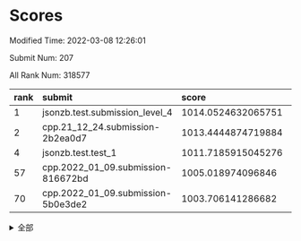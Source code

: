 # Scores

Modified Time: 2022-03-08 12:26:01

Submit Num: 207

All Rank Num: 318577

| rank |               submit               |       score        |       sigma        | pk_num |
| :--- | :--------------------------------- | :----------------- | :----------------- | :----- |
| 1    | jsonzb.test.submission_level_4     | 1014.0524632065751 | 0.8166258980333801 | 6151   |
| 2    | cpp.21_12_24.submission-2b2ea0d7   | 1013.4444874719884 | 0.7983851129329224 | 6153   |
| 4    | jsonzb.test.test_1                 | 1011.7185915045276 | 0.7952344028620512 | 6153   |
| 57   | cpp.2022_01_09.submission-816672bd | 1005.018974096846  | 0.7138368630489716 | 6155   |
| 70   | cpp.2022_01_09.submission-5b0e3de2 | 1003.706141286682  | 0.713095137009775  | 6158   |


<details>
<summary>全部</summary>

| rank |                 submit                 |       score        |       sigma        | pk_num |
| :--- | :------------------------------------- | :----------------- | :----------------- | :----- |
| 1    | jsonzb.test.submission_level_4         | 1014.0524632065751 | 0.8166258980333801 | 6151   |
| 2    | cpp.21_12_24.submission-2b2ea0d7       | 1013.4444874719884 | 0.7983851129329224 | 6153   |
| 3    | gobigger.level_3.submission_level_3_19 | 1011.7878954094143 | 0.7759766503376583 | 6160   |
| 4    | jsonzb.test.test_1                     | 1011.7185915045276 | 0.7952344028620512 | 6153   |
| 5    | gobigger.level_3.submission_level_3_39 | 1011.5905250188213 | 0.7733925716588111 | 6158   |
| 6    | gobigger.level_3.submission_level_3_7  | 1011.4594737545731 | 0.7708066650269687 | 6159   |
| 7    | gobigger.level_3.submission_level_3_38 | 1011.4475495609987 | 0.7798303319867437 | 6152   |
| 8    | gobigger.level_3.submission_level_3_18 | 1011.1352547578755 | 0.7605200246914563 | 6158   |
| 9    | gobigger.level_3.submission_level_3_11 | 1011.0969750836954 | 0.7577098509899969 | 6153   |
| 10   | gobigger.level_3.submission_level_3_5  | 1011.080069819596  | 0.7671666128412177 | 6152   |
| 11   | gobigger.level_3.submission_level_3_43 | 1011.0455459204939 | 0.7531176921222508 | 6160   |
| 12   | gobigger.level_3.submission_level_3_6  | 1011.0188444558188 | 0.7615604518326162 | 6163   |
| 13   | gobigger.level_3.submission_level_3_8  | 1011.0008975380698 | 0.75836990428861   | 6156   |
| 14   | gobigger.level_3.submission_level_3_47 | 1010.9953582572107 | 0.7781489250398996 | 6159   |
| 15   | gobigger.level_3.submission_level_3_17 | 1010.8199349934872 | 0.7726444205270792 | 6162   |
| 16   | gobigger.level_3.submission_level_3_2  | 1010.8104131968545 | 0.7397447352363136 | 6155   |
| 17   | gobigger.level_3.submission_level_3_27 | 1010.5988933644408 | 0.7513295787141039 | 6155   |
| 18   | gobigger.level_3.submission_level_3_10 | 1010.5606052779061 | 0.767960049957012  | 6158   |
| 19   | gobigger.level_3.submission_level_3_21 | 1010.4286396226744 | 0.7550599444175838 | 6155   |
| 20   | gobigger.level_3.submission_level_3_14 | 1010.3148183693023 | 0.7715246258838874 | 6155   |
| 21   | gobigger.level_3.submission_level_3_35 | 1010.2812286910791 | 0.779716652824963  | 6157   |
| 22   | gobigger.level_3.submission_level_3_48 | 1010.1275055814228 | 0.7711460170748281 | 6160   |
| 23   | gobigger.level_3.submission_level_3_3  | 1010.0388305533846 | 0.772428390506977  | 6152   |
| 24   | gobigger.level_3.submission_level_3_13 | 1010.0199926535306 | 0.7697457326893032 | 6163   |
| 25   | gobigger.level_3.submission_level_3_44 | 1009.9010085663679 | 0.7780198493430347 | 6155   |
| 26   | gobigger.level_3.submission_level_3_25 | 1009.8886279287416 | 0.7543552566293693 | 6158   |
| 27   | gobigger.level_3.submission_level_3_45 | 1009.8767651274217 | 0.7377008664636301 | 6158   |
| 28   | gobigger.level_3.submission_level_3_15 | 1009.8261033853408 | 0.7522736976213019 | 6159   |
| 29   | gobigger.level_3.submission_level_3_33 | 1009.7543614235351 | 0.7620979806784572 | 6154   |
| 30   | gobigger.level_3.submission_level_3_31 | 1009.7530298694408 | 0.7588775065555462 | 6158   |
| 31   | gobigger.level_3.submission_level_3_20 | 1009.7428442819904 | 0.7713690150544639 | 6156   |
| 32   | gobigger.level_3.submission_level_3_37 | 1009.6801971917911 | 0.744219708024072  | 6155   |
| 33   | gobigger.level_3.submission_level_3_32 | 1009.6642560581234 | 0.7635965017696543 | 6156   |
| 34   | gobigger.level_3.submission_level_3_29 | 1009.6373794712655 | 0.7285757167846699 | 6154   |
| 35   | gobigger.level_3.submission_level_3_24 | 1009.6244356188049 | 0.7525777880902798 | 6157   |
| 36   | gobigger.level_3.submission_level_3_23 | 1009.5923237410548 | 0.7399025106765004 | 6155   |
| 37   | gobigger.level_3.submission_level_3_41 | 1009.5739106774828 | 0.7484574639103703 | 6161   |
| 38   | gobigger.level_3.submission_level_3_49 | 1009.2611566166173 | 0.7588448661026903 | 6154   |
| 39   | gobigger.level_3.submission_level_3_22 | 1009.1722032695026 | 0.762444295682263  | 6156   |
| 40   | gobigger.level_3.submission_level_3_28 | 1009.1666650280066 | 0.751063773480906  | 6157   |
| 41   | gobigger.level_3.submission_level_3_40 | 1009.1442036967279 | 0.7493455537131546 | 6153   |
| 42   | gobigger.level_3.submission_level_3_26 | 1009.0828493065254 | 0.7532085132905361 | 6154   |
| 43   | gobigger.level_3.submission_level_3_0  | 1009.0781868159787 | 0.755866504875234  | 6160   |
| 44   | gobigger.level_3.submission_level_3_46 | 1008.8804940920803 | 0.7467704190836246 | 6158   |
| 45   | gobigger.level_3.submission_level_3_30 | 1008.8020922307703 | 0.7422673820873477 | 6153   |
| 46   | gobigger.level_3.submission_level_3_34 | 1008.7260833294114 | 0.7351972152864724 | 6153   |
| 47   | gobigger.level_3.submission_level_3_36 | 1008.7193130579383 | 0.7492866741030466 | 6158   |
| 48   | gobigger.level_3.submission_level_3_9  | 1008.5381155808185 | 0.7587937782228293 | 6158   |
| 49   | gobigger.level_3.submission_level_3_4  | 1008.4180253811304 | 0.7619232208223568 | 6158   |
| 50   | gobigger.level_3.submission_level_3_1  | 1008.3238105856948 | 0.7467590949659735 | 6155   |
| 51   | gobigger.level_3.submission_level_3_42 | 1008.2433234523983 | 0.7335664707153088 | 6154   |
| 52   | gobigger.level_3.submission_level_3_12 | 1007.8221920389452 | 0.7339562386718627 | 6154   |
| 53   | gobigger.level_3.submission_level_3_16 | 1007.7800594688309 | 0.7514195200420077 | 6159   |
| 54   | gobigger.level_1.submission_level_1_6  | 1005.445065606625  | 0.7335041735172874 | 6156   |
| 55   | gobigger.level_1.submission_level_1_46 | 1005.2381884501344 | 0.7271520353408274 | 6157   |
| 56   | gobigger.level_1.submission_level_1_22 | 1005.2257522794124 | 0.7150353260174993 | 6150   |
| 57   | cpp.2022_01_09.submission-816672bd     | 1005.018974096846  | 0.7138368630489716 | 6155   |
| 58   | gobigger.level_1.submission_level_1_38 | 1004.3303813307934 | 0.7238803401153653 | 6155   |
| 59   | gobigger.level_1.submission_level_1_21 | 1004.3295044483739 | 0.7162716543647846 | 6156   |
| 60   | gobigger.level_1.submission_level_1_33 | 1004.2637286045663 | 0.713827251604078  | 6154   |
| 61   | gobigger.level_1.submission_level_1_37 | 1004.2385915228991 | 0.7337549683589335 | 6153   |
| 62   | gobigger.level_1.submission_level_1_29 | 1004.2078346691466 | 0.7050379783708316 | 6157   |
| 63   | gobigger.level_1.submission_level_1_26 | 1004.0742876801348 | 0.7255347639426463 | 6158   |
| 64   | gobigger.level_1.submission_level_1_49 | 1004.0543618225606 | 0.7216287562850868 | 6158   |
| 65   | gobigger.level_1.submission_level_1_1  | 1004.0509951533686 | 0.7214746058522769 | 6153   |
| 66   | gobigger.level_1.submission_level_1_5  | 1004.0448353485211 | 0.7114589538210863 | 6155   |
| 67   | gobigger.level_1.submission_level_1_32 | 1004.0011883402723 | 0.7144556875168248 | 6158   |
| 68   | gobigger.level_1.submission_level_1_4  | 1003.8125149842166 | 0.7052139677632601 | 6161   |
| 69   | gobigger.level_1.submission_level_1_24 | 1003.8093843165741 | 0.7248609937059544 | 6158   |
| 70   | cpp.2022_01_09.submission-5b0e3de2     | 1003.706141286682  | 0.713095137009775  | 6158   |
| 71   | gobigger.level_1.submission_level_1_17 | 1003.6839510018636 | 0.7401899002104813 | 6156   |
| 72   | gobigger.level_1.submission_level_1_12 | 1003.6667796680391 | 0.72238860810499   | 6151   |
| 73   | gobigger.level_1.submission_level_1_13 | 1003.6341743383031 | 0.7078868731230475 | 6156   |
| 74   | gobigger.level_1.submission_level_1_48 | 1003.5377066023035 | 0.72497338782158   | 6158   |
| 75   | gobigger.level_1.submission_level_1_19 | 1003.4954762091254 | 0.7049917879211501 | 6155   |
| 76   | gobigger.level_1.submission_level_1_34 | 1003.4676319535921 | 0.714997873027551  | 6156   |
| 77   | gobigger.level_1.submission_level_1_44 | 1003.4373336238165 | 0.7221473746440732 | 6155   |
| 78   | gobigger.level_1.submission_level_1_39 | 1003.3432604998015 | 0.7302756998975872 | 6159   |
| 79   | gobigger.level_1.submission_level_1_8  | 1003.3383428135285 | 0.7199211052720107 | 6150   |
| 80   | gobigger.level_1.submission_level_1_47 | 1003.3262073551939 | 0.7106433599361871 | 6153   |
| 81   | gobigger.level_1.submission_level_1_28 | 1003.2841687519594 | 0.7184145958842296 | 6156   |
| 82   | gobigger.level_1.submission_level_1_16 | 1003.2531540303551 | 0.7110452994060024 | 6154   |
| 83   | gobigger.level_1.submission_level_1_14 | 1003.2355203993994 | 0.701926962392722  | 6153   |
| 84   | gobigger.level_1.submission_level_1_40 | 1003.2291455192991 | 0.7078879692167441 | 6160   |
| 85   | gobigger.level_1.submission_level_1_2  | 1003.1834852799558 | 0.7188574835196296 | 6155   |
| 86   | gobigger.level_1.submission_level_1_23 | 1003.182594152127  | 0.7162294186297811 | 6155   |
| 87   | gobigger.level_1.submission_level_1_25 | 1003.1478734141415 | 0.7187179811651314 | 6149   |
| 88   | gobigger.level_1.submission_level_1_7  | 1003.1065262073943 | 0.7216953851575232 | 6162   |
| 89   | gobigger.level_1.submission_level_1_35 | 1002.9288880830376 | 0.709532384172431  | 6159   |
| 90   | gobigger.level_1.submission_level_1_3  | 1002.86955763047   | 0.7051424938190174 | 6159   |
| 91   | gobigger.level_1.submission_level_1_11 | 1002.805412709033  | 0.7130475784397715 | 6161   |
| 92   | gobigger.level_1.submission_level_1_27 | 1002.7512979078836 | 0.7057967892817607 | 6160   |
| 93   | gobigger.level_1.submission_level_1_42 | 1002.6981822896068 | 0.7214783470218847 | 6152   |
| 94   | gobigger.level_1.submission_level_1_15 | 1002.6438526260514 | 0.7064692514190478 | 6159   |
| 95   | gobigger.level_1.submission_level_1_0  | 1002.6174717740923 | 0.7070109468295221 | 6158   |
| 96   | gobigger.level_1.submission_level_1_30 | 1002.5894054918645 | 0.7230489986279917 | 6155   |
| 97   | gobigger.level_1.submission_level_1_45 | 1002.5134199154439 | 0.7302814795376132 | 6162   |
| 98   | gobigger.level_1.submission_level_1_9  | 1002.505876293541  | 0.7206399339403856 | 6158   |
| 99   | gobigger.level_1.submission_level_1_43 | 1002.4117863736283 | 0.7179161839362461 | 6157   |
| 100  | gobigger.level_1.submission_level_1_18 | 1002.3175126981537 | 0.7209868417114368 | 6158   |
| 101  | gobigger.level_1.submission_level_1_31 | 1002.3072897548649 | 0.7127597410795112 | 6157   |
| 102  | gobigger.level_1.submission_level_1_10 | 1002.15655847761   | 0.7216611601774544 | 6161   |
| 103  | gobigger.level_1.submission_level_1_36 | 1001.5851745674004 | 0.706029666936848  | 6159   |
| 104  | gobigger.level_1.submission_level_1_20 | 1001.5129019530159 | 0.7206713815713003 | 6156   |
| 105  | gobigger.level_1.submission_level_1_41 | 1001.3390941484013 | 0.7145732201521517 | 6158   |
| 106  | gobigger.random.submission_random_23   | 997.9536999449484  | 0.7050952630645805 | 6154   |
| 107  | gobigger.random.submission_random_0    | 997.5853443108832  | 0.7128927765589973 | 6156   |
| 108  | gobigger.random.submission_random_36   | 997.2839620704384  | 0.7141480137158228 | 6158   |
| 109  | gobigger.random.submission_random_5    | 997.24929261421    | 0.709872636280412  | 6156   |
| 110  | gobigger.random.submission_random_17   | 997.0535995271013  | 0.7064731782727173 | 6156   |
| 111  | gobigger.random.submission_random_42   | 996.8437570597574  | 0.7098393852327879 | 6151   |
| 112  | gobigger.random.submission_random_41   | 996.6972307586959  | 0.7169777117680735 | 6154   |
| 113  | gobigger.random.submission_random_28   | 996.6742967439106  | 0.7021353017442671 | 6157   |
| 114  | gobigger.random.submission_random_34   | 996.6155242558586  | 0.7044858214818882 | 6161   |
| 115  | gobigger.random.submission_random_20   | 996.5555962408711  | 0.712655409291026  | 6160   |
| 116  | gobigger.random.submission_random_4    | 996.5281178341563  | 0.7090757736171623 | 6158   |
| 117  | gobigger.random.submission_random_22   | 996.5267109128697  | 0.7002137613039924 | 6153   |
| 118  | gobigger.random.submission_random_13   | 996.4007347144152  | 0.7139254847493313 | 6155   |
| 119  | gobigger.random.submission_random_21   | 996.3956361268141  | 0.7127358462386053 | 6160   |
| 120  | gobigger.random.submission_random_26   | 996.3670864898625  | 0.7135454031556812 | 6157   |
| 121  | gobigger.random.submission_random_18   | 996.3093971047076  | 0.7226468429656717 | 6156   |
| 122  | gobigger.random.submission_random_1    | 996.3065088968342  | 0.6963746912498816 | 6160   |
| 123  | gobigger.random.submission_random_24   | 996.2878332700983  | 0.7099892993920546 | 6153   |
| 124  | gobigger.random.submission_random_15   | 996.2717711356291  | 0.7060072412370865 | 6156   |
| 125  | gobigger.random.submission_random_32   | 996.2545447717663  | 0.7209757547176963 | 6156   |
| 126  | gobigger.random.submission_random_38   | 996.2312234845842  | 0.7192687234339497 | 6153   |
| 127  | gobigger.random.submission_random_2    | 996.2144019142261  | 0.7115395727352695 | 6158   |
| 128  | gobigger.random.submission_random_25   | 996.212709818216   | 0.7054704142964957 | 6159   |
| 129  | gobigger.random.submission_random_30   | 996.2090284138357  | 0.7085310868418853 | 6154   |
| 130  | gobigger.random.submission_random_46   | 996.173230491546   | 0.709597534699548  | 6157   |
| 131  | gobigger.random.submission_random_37   | 995.9997462749701  | 0.7112967626951755 | 6153   |
| 132  | gobigger.random.submission_random_27   | 995.9818031455478  | 0.7250835381964257 | 6158   |
| 133  | gobigger.random.submission_random_10   | 995.9473577030575  | 0.7041115949343069 | 6158   |
| 134  | gobigger.random.submission_random_16   | 995.898486546354   | 0.7232806437481799 | 6157   |
| 135  | gobigger.random.submission_random_6    | 995.8719698168617  | 0.7073488003278772 | 6153   |
| 136  | gobigger.random.submission_random_40   | 995.8653055109077  | 0.7083748483482408 | 6154   |
| 137  | gobigger.random.submission_random_19   | 995.8444355354388  | 0.7258950656523857 | 6155   |
| 138  | gobigger.random.submission_random_48   | 995.8244011104052  | 0.7206455201351241 | 6152   |
| 139  | gobigger.random.submission_random_12   | 995.8125726776442  | 0.7180177646780933 | 6154   |
| 140  | gobigger.random.submission_random_3    | 995.8011665134165  | 0.7034787323626643 | 6156   |
| 141  | gobigger.random.submission_random_11   | 995.4492008856027  | 0.708198598348522  | 6159   |
| 142  | gobigger.random.submission_random_47   | 995.3524955664786  | 0.7065470242876574 | 6155   |
| 143  | gobigger.random.submission_random_8    | 995.3516162473027  | 0.7167590964261868 | 6156   |
| 144  | gobigger.random.submission_random_7    | 995.337061012249   | 0.7198333883726369 | 6155   |
| 145  | gobigger.random.submission_random_29   | 995.2186572252004  | 0.7211196586968187 | 6155   |
| 146  | gobigger.random.submission_random_43   | 995.217173064398   | 0.7181267523347674 | 6156   |
| 147  | gobigger.random.submission_random_39   | 995.1577857866009  | 0.7126780895097421 | 6158   |
| 148  | gobigger.random.submission_random_44   | 995.0970329742211  | 0.7107220769920403 | 6157   |
| 149  | gobigger.random.submission_random_14   | 994.9129395153286  | 0.7021961821386148 | 6157   |
| 150  | gobigger.random.submission_random_31   | 994.7904803982019  | 0.7111995938065312 | 6159   |
| 151  | gobigger.random.submission_random_33   | 994.7758428976585  | 0.7002127313904692 | 6159   |
| 152  | gobigger.random.submission_random_45   | 994.6956846740629  | 0.7041300117450404 | 6155   |
| 153  | gobigger.random.submission_random_49   | 994.5604195590417  | 0.7039781428572434 | 6156   |
| 154  | gobigger.random.submission_random_35   | 994.360171985485   | 0.7293481996941482 | 6157   |
| 155  | gobigger.level_2.submission_level_2_42 | 994.29902688567    | 0.7369087180616807 | 6159   |
| 156  | gobigger.level_2.submission_level_2_25 | 993.8459075365835  | 0.734772480416594  | 6158   |
| 157  | gobigger.level_2.submission_level_2_10 | 993.6773334513113  | 0.7380257768854318 | 6152   |
| 158  | gobigger.random.submission_random_9    | 993.6690763593947  | 0.7398320295882711 | 6157   |
| 159  | gobigger.level_2.submission_level_2_9  | 993.6036184160312  | 0.7532377844215065 | 6160   |
| 160  | gobigger.level_2.submission_level_2_15 | 993.498937106583   | 0.7199710590321371 | 6153   |
| 161  | gobigger.level_2.submission_level_2_38 | 993.4505682375669  | 0.7345246288740731 | 6156   |
| 162  | gobigger.level_2.submission_level_2_14 | 993.3338538964223  | 0.7401245577068757 | 6149   |
| 163  | gobigger.level_2.submission_level_2_21 | 993.3333064848209  | 0.7446908934294159 | 6156   |
| 164  | gobigger.level_2.submission_level_2_30 | 993.1810422118621  | 0.739729906500905  | 6157   |
| 165  | gobigger.level_2.submission_level_2_37 | 992.9226712502502  | 0.7466831500760889 | 6153   |
| 166  | gobigger.level_2.submission_level_2_44 | 992.9196798945461  | 0.7420304446749552 | 6160   |
| 167  | gobigger.level_2.submission_level_2_7  | 992.9026279692164  | 0.7378940645417265 | 6156   |
| 168  | gobigger.level_2.submission_level_2_33 | 992.8863745480369  | 0.7563576540653114 | 6158   |
| 169  | gobigger.level_2.submission_level_2_48 | 992.8170908309581  | 0.7404229747517724 | 6161   |
| 170  | gobigger.level_2.submission_level_2_20 | 992.8007690490513  | 0.7456721210968841 | 6157   |
| 171  | gobigger.level_2.submission_level_2_27 | 992.6916119451569  | 0.7469075826979334 | 6161   |
| 172  | gobigger.level_2.submission_level_2_2  | 992.5758194443022  | 0.7459458281337642 | 6153   |
| 173  | gobigger.level_2.submission_level_2_43 | 992.5562999181055  | 0.7354431306138899 | 6157   |
| 174  | gobigger.level_2.submission_level_2_18 | 992.5392938976751  | 0.7482288933507935 | 6156   |
| 175  | gobigger.level_2.submission_level_2_31 | 992.4281167239909  | 0.7460911187140575 | 6155   |
| 176  | gobigger.level_2.submission_level_2_32 | 992.4201912292068  | 0.7518849505469407 | 6153   |
| 177  | gobigger.level_2.submission_level_2_40 | 992.3954924940081  | 0.7423032989058961 | 6153   |
| 178  | gobigger.level_2.submission_level_2_1  | 992.3796429876137  | 0.7492787854538836 | 6155   |
| 179  | gobigger.level_2.submission_level_2_4  | 992.1681992136407  | 0.7205580746258478 | 6148   |
| 180  | gobigger.level_2.submission_level_2_13 | 992.1312232856889  | 0.7360712751165182 | 6154   |
| 181  | gobigger.level_2.submission_level_2_26 | 992.119010978146   | 0.7371139377642779 | 6158   |
| 182  | gobigger.level_2.submission_level_2_35 | 992.1131702699918  | 0.7510556402250516 | 6155   |
| 183  | gobigger.level_2.submission_level_2_5  | 992.073077629521   | 0.754002237590519  | 6153   |
| 184  | gobigger.level_2.submission_level_2_49 | 991.9922964176941  | 0.7447852155602297 | 6155   |
| 185  | gobigger.level_2.submission_level_2_3  | 991.8869575198441  | 0.7477551217756082 | 6156   |
| 186  | gobigger.level_2.submission_level_2_12 | 991.8638404782203  | 0.737873184550528  | 6158   |
| 187  | gobigger.level_2.submission_level_2_11 | 991.8507839009707  | 0.7283600083249309 | 6153   |
| 188  | gobigger.level_2.submission_level_2_28 | 991.8421701739298  | 0.7577329457014349 | 6152   |
| 189  | gobigger.level_2.submission_level_2_17 | 991.7314155577179  | 0.7684191196447797 | 6157   |
| 190  | gobigger.level_2.submission_level_2_47 | 991.6792702834608  | 0.7551567602520172 | 6154   |
| 191  | gobigger.level_2.submission_level_2_23 | 991.6051418454073  | 0.749561769992215  | 6158   |
| 192  | gobigger.level_2.submission_level_2_22 | 991.5928854365718  | 0.7628809847497052 | 6154   |
| 193  | gobigger.level_2.submission_level_2_19 | 991.4922009014293  | 0.7315449871449186 | 6153   |
| 194  | gobigger.level_2.submission_level_2_46 | 991.417895833214   | 0.768306091378218  | 6154   |
| 195  | gobigger.level_2.submission_level_2_41 | 991.3503251345946  | 0.748510547346137  | 6157   |
| 196  | gobigger.level_2.submission_level_2_24 | 991.3325273471107  | 0.7487596044252719 | 6152   |
| 197  | gobigger.level_2.submission_level_2_0  | 991.2552854165212  | 0.7511529544470451 | 6156   |
| 198  | gobigger.level_2.submission_level_2_36 | 991.249852318034   | 0.7414170071793256 | 6152   |
| 199  | gobigger.level_2.submission_level_2_8  | 991.0968802652025  | 0.756818782823367  | 6161   |
| 200  | gobigger.level_2.submission_level_2_45 | 991.0347732704686  | 0.7736003780973698 | 6156   |
| 201  | gobigger.level_2.submission_level_2_34 | 991.022905470556   | 0.7690463517145952 | 6159   |
| 202  | gobigger.level_2.submission_level_2_29 | 990.9477158620151  | 0.7692088852041012 | 6155   |
| 203  | gobigger.level_2.submission_level_2_16 | 990.7881850728303  | 0.7526720860135784 | 6153   |
| 204  | gobigger.level_2.submission_level_2_39 | 990.669693664996   | 0.7528155336258295 | 6156   |
| 205  | gobigger.level_2.submission_level_2_6  | 990.1594807711311  | 0.7812886660070518 | 6151   |
| 206  | gobigger.none.submission_none_0        | 978.5547614276862  | 1.3575570878633707 | 6157   |
| 207  | gobigger.none.submission_none_1        | 976.9733209864332  | 1.2845716986288391 | 6154   |

</details>